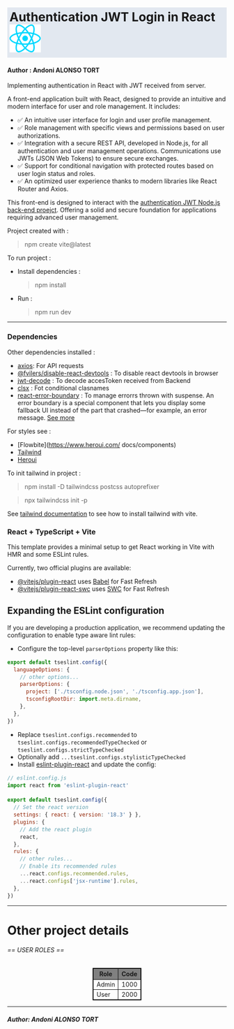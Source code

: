 <h1 class="text-center" style="background-color: rgb(226 232 240 / var(--tw-bg-opacity, 1));
 padding: 5px;"> Authentication JWT Login in React
 <img src="./src/assets/react.svg"/>
 </h1>
<h4>Author : Andoni ALONSO TORT</h4>

Implementing authentication in React with JWT received from server.

A front-end application built with React, designed to provide an intuitive and modern interface for user and role management. It includes:

- ✅ An intuitive user interface for login and user profile management.
- ✅ Role management with specific views and permissions based on user authorizations.
- ✅ Integration with a secure REST API, developed in Node.js, for all authentication and user management operations. Communications use JWTs (JSON Web Tokens) to ensure secure exchanges.
- ✅ Support for conditional navigation with protected routes based on user login status and roles.
- ✅ An optimized user experience thanks to modern libraries like React Router and Axios.

This front-end is designed to interact with the [authentication JWT Node.js back-end proejct](https://github.com/AndoniAT/Auth_JWT_NodeJs). Offering a solid and secure foundation for applications requiring advanced user management.


Project created with :
> npm create vite@latest

To run project :
- Install dependencies :
    > npm install

- Run :
    > npm run dev

<hr/>

### Dependencies


Other dependencies installed :
  - [axios](https://www.npmjs.com/package/axios): For API requests
  - [@fvilers/disable-react-devtools](https://www.npmjs.com/package/@fvilers/disable-react-devtools) : To disable react devtools in browser
  - [jwt-decode](https://www.npmjs.com/package/jwt-decode) : To decode accesToken received from Backend
  - [clsx](https://www.npmjs.com/package/clsx) : Fot conditional clasnames
  - [react-error-boundary](https://legacy.reactjs.org/docs/error-boundaries.html) : To manage errorrs thrown with suspense. An error boundary is a special component that lets you display some fallback UI instead of the part that crashed—for example, an error message. [See more](https://react.dev/reference/react/Component#catching-rendering-errors-with-an-error-boundary)

For styles see :
  - [Flowbite](https://www.heroui.com/
  docs/components)
  - [Tailwind](https://tailwindcss.com/docs)
  - [Heroui](https://www.heroui.com/docs/components)

To init tailwind in project :
> npm install -D tailwindcss postcss autoprefixer

> npx tailwindcss init -p

See [tailwind documentation](https://tailwindcss.com/docs/guides/vite) to see how to install tailwind with vite.


### React + TypeScript + Vite

This template provides a minimal setup to get React working in Vite with HMR and some ESLint rules.

Currently, two official plugins are available:

- [@vitejs/plugin-react](https://github.com/vitejs/vite-plugin-react/blob/main/packages/plugin-react/README.md) uses [Babel](https://babeljs.io/) for Fast Refresh
- [@vitejs/plugin-react-swc](https://github.com/vitejs/vite-plugin-react-swc) uses [SWC](https://swc.rs/) for Fast Refresh

## Expanding the ESLint configuration

If you are developing a production application, we recommend updating the configuration to enable type aware lint rules:

- Configure the top-level `parserOptions` property like this:

```js
export default tseslint.config({
  languageOptions: {
    // other options...
    parserOptions: {
      project: ['./tsconfig.node.json', './tsconfig.app.json'],
      tsconfigRootDir: import.meta.dirname,
    },
  },
})
```

- Replace `tseslint.configs.recommended` to `tseslint.configs.recommendedTypeChecked` or `tseslint.configs.strictTypeChecked`
- Optionally add `...tseslint.configs.stylisticTypeChecked`
- Install [eslint-plugin-react](https://github.com/jsx-eslint/eslint-plugin-react) and update the config:

```js
// eslint.config.js
import react from 'eslint-plugin-react'

export default tseslint.config({
  // Set the react version
  settings: { react: { version: '18.3' } },
  plugins: {
    // Add the react plugin
    react,
  },
  rules: {
    // other rules...
    // Enable its recommended rules
    ...react.configs.recommended.rules,
    ...react.configs['jsx-runtime'].rules,
  },
})
```
<hr/>

# Other project details

<h6>== USER ROLES ==</h6>

<table style="margin: 0 auto; width: fit-content; border: 1px solid black;">
  <tr style="background: gray;">
    <th style="border: 1px solid black;">Role</th>
    <th style="border: 1px solid black;">Code</th>
  </tr>
  <tr>
    <td style="border: 1px solid black">Admin</td>
    <td style="border: 1px solid black">1000</td>
  </tr>
  <tr>
    <td style="border: 1px solid black">User</td>
    <td style="border: 1px solid black">2000</td>
  </tr>
</table>


<hr/>
<h5>Author: <i>Andoni ALONSO TORT</i><h5>
